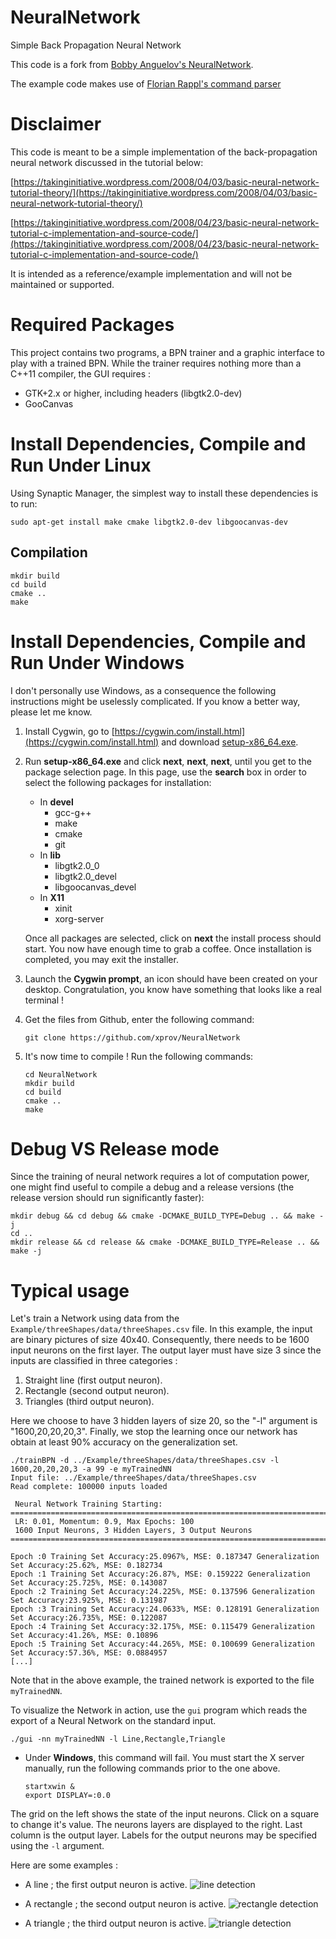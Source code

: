 
# NeuralNetwork
Simple Back Propagation Neural Network

This code is a fork from [Bobby Anguelov's NeuralNetwork](https://github.com/BobbyAnguelov/NeuralNetwork).

The example code makes use of [Florian Rappl's command parser](https://github.com/FlorianRappl/CmdParser )

# Disclaimer
This code is meant to be a simple implementation of the back-propagation neural network discussed in the tutorial below:

[https://takinginitiative.wordpress.com/2008/04/03/basic-neural-network-tutorial-theory/](https://takinginitiative.wordpress.com/2008/04/03/basic-neural-network-tutorial-theory/)

[https://takinginitiative.wordpress.com/2008/04/23/basic-neural-network-tutorial-c-implementation-and-source-code/](https://takinginitiative.wordpress.com/2008/04/23/basic-neural-network-tutorial-c-implementation-and-source-code/)

It is intended as a reference/example implementation and will not be maintained or supported.

# Required Packages

This project contains two programs, a BPN trainer and a graphic interface to
play with a trained BPN. While the trainer requires nothing more than a C++11
compiler, the GUI requires :

 - GTK+2.x or higher, including headers (libgtk2.0-dev)
 - GooCanvas


# Install Dependencies, Compile and Run Under Linux

Using Synaptic Manager, the simplest way to install these dependencies is to run:
```
sudo apt-get install make cmake libgtk2.0-dev libgoocanvas-dev
```

## Compilation
```
mkdir build
cd build
cmake ..
make
```

# Install Dependencies, Compile and Run Under Windows

I don't personally use Windows, as a consequence the following instructions
might be uselessly complicated. If you know a better way, please let me know.

1. Install Cygwin, go to [https://cygwin.com/install.html](https://cygwin.com/install.html) and download [setup-x86_64.exe](https://cygwin.com/setup-x86_64.exe).

2. Run __setup-x86_64.exe__ and click __next__, __next__, __next__, until you get to the package selection page. In this page, use the __search__ box in order to select the following packages for installation:
     - In __devel__ 
         - gcc-g++
         - make
         - cmake
         - git
     - In __lib__
         - libgtk2.0_0
         - libgtk2.0_devel
         - libgoocanvas_devel
     - In __X11__
         - xinit
         - xorg-server

    Once all packages are selected, click on __next__ the install process should start. You now have enough time to grab a coffee. Once installation is completed, you may exit the installer. 

3. Launch the __Cygwin prompt__, an icon should have been created on your desktop. Congratulation, you know have something that looks like a real terminal !

4. Get the files from Github, enter the following command:
    ```
    git clone https://github.com/xprov/NeuralNetwork
    ```

5. It's now time to compile ! Run the following commands:
    ```
    cd NeuralNetwork
    mkdir build
    cd build
    cmake ..
    make
    ```

# Debug VS Release mode

Since the training of neural network requires a lot of computation power, one might find useful to compile a debug and a release versions (the release version should run significantly faster):
```
mkdir debug && cd debug && cmake -DCMAKE_BUILD_TYPE=Debug .. && make -j
cd ..
mkdir release && cd release && cmake -DCMAKE_BUILD_TYPE=Release .. && make -j
```

# Typical usage
Let's train a Network using data from the
``Example/threeShapes/data/threeShapes.csv`` file. In this example, the input
are binary pictures of size 40x40. Consequently, there needs to be 1600 input
neurons on the first layer. The output layer must have size 3 since the inputs
are classified in three categories :

1. Straight line (first output neuron).
2. Rectangle (second output neuron).
3. Triangles (third output neuron).

Here we choose to have 3 hidden layers of size 20, so the "-l" argument is
"1600,20,20,20,3". Finally, we stop the learning once our network has obtain at
least 90% accuracy on the generalization set.

```
./trainBPN -d ../Example/threeShapes/data/threeShapes.csv -l 1600,20,20,20,3 -a 99 -e myTrainedNN
Input file: ../Example/threeShapes/data/threeShapes.csv
Read complete: 100000 inputs loaded

 Neural Network Training Starting: 
==========================================================================
 LR: 0.01, Momentum: 0.9, Max Epochs: 100
 1600 Input Neurons, 3 Hidden Layers, 3 Output Neurons
==========================================================================

Epoch :0 Training Set Accuracy:25.0967%, MSE: 0.187347 Generalization Set Accuracy:25.62%, MSE: 0.182734
Epoch :1 Training Set Accuracy:26.87%, MSE: 0.159222 Generalization Set Accuracy:25.725%, MSE: 0.143087
Epoch :2 Training Set Accuracy:24.225%, MSE: 0.137596 Generalization Set Accuracy:23.925%, MSE: 0.131987
Epoch :3 Training Set Accuracy:24.0633%, MSE: 0.128191 Generalization Set Accuracy:26.735%, MSE: 0.122087
Epoch :4 Training Set Accuracy:32.175%, MSE: 0.115479 Generalization Set Accuracy:41.26%, MSE: 0.10896
Epoch :5 Training Set Accuracy:44.265%, MSE: 0.100699 Generalization Set Accuracy:57.36%, MSE: 0.0884957
[...]
```

Note that in the above example, the trained network is exported to the file ``myTrainedNN``.

To visualize the Network in action, use the ``gui`` program which reads the
export of a Neural Network on the standard input.
```
./gui -nn myTrainedNN -l Line,Rectangle,Triangle
```

- Under __Windows__, this command will fail. You must start the X server manually, run the following commands prior to the one above.
     ```
     startxwin &
     export DISPLAY=:0.0
     ```
     
     


The grid on the left shows the state of the input neurons. Click on a square to
change it's value. The neurons layers are displayed to the right. Last column
is the output layer. Labels for the output neurons may be specified using the
``-l`` argument.

Here are some examples : 

 - A line ; the first output neuron is active.
![line detection](https://github.com/xprov/NeuralNetwork/blob/master/images/detectLine.png)

 - A rectangle ; the second output neuron is active.
![rectangle detection](https://github.com/xprov/NeuralNetwork/blob/master/images/detectRectangle.png)

 - A triangle ; the third output neuron is active.
![triangle detection](https://github.com/xprov/NeuralNetwork/blob/master/images/detectTriangle.png)





